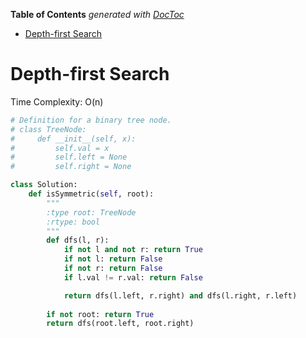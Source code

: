 <!-- START doctoc generated TOC please keep comment here to allow auto update -->
<!-- DON'T EDIT THIS SECTION, INSTEAD RE-RUN doctoc TO UPDATE -->
**Table of Contents**  *generated with [DocToc](https://github.com/thlorenz/doctoc)*

- [Depth-first Search](#depth-first-search)

<!-- END doctoc generated TOC please keep comment here to allow auto update -->


# Depth-first Search

Time Complexity: O(n)

```python
# Definition for a binary tree node.
# class TreeNode:
#     def __init__(self, x):
#         self.val = x
#         self.left = None
#         self.right = None

class Solution:
    def isSymmetric(self, root):
        """
        :type root: TreeNode
        :rtype: bool
        """
        def dfs(l, r):
            if not l and not r: return True
            if not l: return False
            if not r: return False
            if l.val != r.val: return False

            return dfs(l.left, r.right) and dfs(l.right, r.left)
        
        if not root: return True
        return dfs(root.left, root.right)
```
